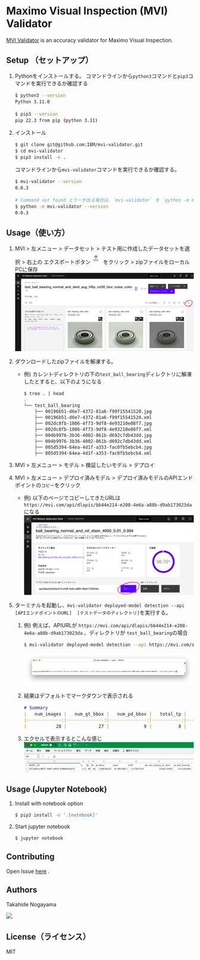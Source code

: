 # Maximo Visual Inspection (MVI) Validator



[MVI Validator](https://github.com/IBM/mvi-validator) is an accuracy validator for Maximo Visual Inspection.



## Setup （セットアップ）

1. Pythonをインストールする。
    コマンドラインから`python3`コマンドと`pip3`コマンドを実行できるか確認する
    
    ```sh
    $ python3 --version
    Python 3.11.0
    
    $ pip3 --version 
    pip 22.3 from pip (python 3.11)
    ```

3. インストール
    ```bash
    $ git clone git@github.com:IBM/mvi-validator.git
    $ cd mvi-validator
    $ pip3 install -e .
    
    ```
    
    コマンドラインから`mvi-validator`コマンドを実行できるか確認する。
    ```sh
    $ mvi-validator --version
    0.0.3
    
    # Command not found エラーが出る場合は、`mvi-validator` を `python -m mvi-validator` にすると動くかもしれません
    $ python -m mvi-validator --version
    0.0.3
    ```



## Usage（使い方）

1. MVI > 左メニュー > データセット > テスト用に作成したデータセットを選択 > 右上の エクスポートボタン![image-20230118112342839](README.assets/image-20230118112342839.png)をクリック > zipファイルをローカルPCに保存
    ![image-20230118112524488](README.assets/image-20230118112524488.png)

    

2. ダウンロードしたzipファイルを解凍する。
    - 例) カレントディレクトリの下の`test_ball_bearing`ディレクトリに解凍したとすると、以下のようになる
        ```
        $ tree . | head
        .
        └── test_ball_bearing
            ├── 00196b51-d6e7-4372-81a6-f99f15541520.jpg
            ├── 00196b51-d6e7-4372-81a6-f99f15541520.xml
            ├── 002dc8fb-1806-4f73-9df8-4e93210e08f7.jpg
            ├── 002dc8fb-1806-4f73-9df8-4e93210e08f7.xml
            ├── 004b9976-3b36-4002-861b-d692c7db43dd.jpg
            ├── 004b9976-3b36-4002-861b-d692c7db43dd.xml
            ├── 005d5394-64ea-4d1f-a353-fac0fb5ebcb4.jpg
            ├── 005d5394-64ea-4d1f-a353-fac0fb5ebcb4.xml
        
        ```
    
    
    
3. MVI  > 左メニュー > モデル >  検証したいモデル > デプロイ
   
4. MVI > 左メニュー > デプロイ済みモデル > デプロイ済みモデルのAPIエンドポイントの`コピー`をクリック
    - 例) 以下のページでコピーしてきたURLは `https://mvi.com/api/dlapis/bb44e214-e208-4e6a-a88b-d9ab173023da` になる
        ![image-20230118112109947](README.assets/image-20230118112109947.png)

    

5. ターミナルを起動し、`mvi-validator deployed-model detection --api [APIエンドポイントのURL]  [テストデータのディレクトリ]`を実行する。
   
   
    1. 例) 例えば、APIURLが `https://mvi.com/api/dlapis/bb44e214-e208-4e6a-a88b-d9ab173023da` 、ディレクトリが `test_ball_bearing`の場合
        ```sh
        $ mvi-validator deployed-model detection --api https://mvi.com/api/dlapis/bb44e214-e208-4e6a-a88b-d9ab173023da  test_ball_bearing
        ```
        <img src="README.assets/image-20230118114944241.png" alt="image-20230118114944241" style="zoom:50%;" />
    
    2. 結果はデフォルトでマークダウンで表示される
        ```markdown
        # Summary
        |   num_images |   num_gt_bbox |   num_pd_bbox |   total_tp |   total_fp |   total_fn |   precision |   recall |   f-measure |      mAP | model_id                             |
        |-------------:|--------------:|--------------:|-----------:|-----------:|-----------:|------------:|---------:|------------:|---------:|:-------------------------------------|
        |           28 |            27 |             9 |          8 |          1 |         19 |           1 | 0.185185 |    0.444444 | 0.888889 | bb44e214-e208-4e6a-a88b-d9ab173023da |
        ```
    
        
        
    3. エクセルで表示するとこんな感じ
       ![image-20230118113736188](README.assets/image-20230118113736188.png)
    





## Usage (Jupyter Notebook)



1. Install with notebook option
    ```sh
    $ pip3 install -e '.[notebook]'
    ```
2. Start jupyter notebook
    ```sh
    $ jupyter notebook
    ```







## Contributing

Open Issue [here](https://github.com/IBM/mvi-validator/issues) .



## Authors



Takahide Nogayama

<a href="https://github.com/nogayama"><img src="https://avatars.githubusercontent.com/u/11750755?s=460" width="100"/></a>



## License（ライセンス）

MIT

